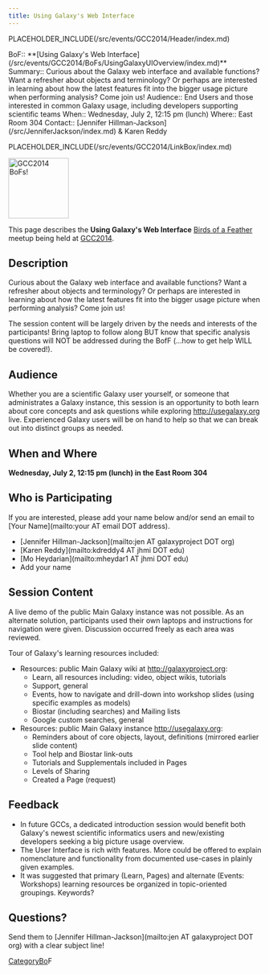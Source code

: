 ```yaml
---
title: Using Galaxy's Web Interface
---
```

PLACEHOLDER_INCLUDE(/src/events/GCC2014/Header/index.md)




<div class='dictbox'>
 BoF:: **[Using Galaxy's Web Interface](/src/events/GCC2014/BoFs/UsingGalaxyUIOverview/index.md)**
 Summary:: Curious about the Galaxy web interface and available functions? Want a refresher about objects and terminology? Or perhaps are interested in learning about how the latest features fit into the bigger usage picture when performing analysis? Come join us!
 Audience:: End Users and those interested in common Galaxy usage, including developers supporting scientific teams
 When:: Wednesday, July 2, 12:15 pm (lunch)
 Where:: East Room 304
 Contact:: [Jennifer Hillman-Jackson](/src/JenniferJackson/index.md) & Karen Reddy
</div>

PLACEHOLDER_INCLUDE(/src/events/GCC2014/LinkBox/index.md)

<div class='left'><a href='/src/events/GCC2014/BoFs/index.md'><img src="/src/images/Logos/GCC2014_BoF_LogoSquare.png" alt="GCC2014 BoFs!" width="120" /></a></div>

This page describes the **Using Galaxy's Web Interface** [Birds of a Feather](/src/events/GCC2014/BoFs/index.md) meetup being held at [GCC2014](/src/events/GCC2014/index.md).

## Description

Curious about the Galaxy web interface and available functions? Want a refresher about objects and terminology? Or perhaps are interested in learning about how the latest features fit into the bigger usage picture when performing analysis? Come join us!

The session content will be largely driven by the needs and interests of the participants! Bring laptop to follow along BUT know that specific analysis questions will NOT be addressed during the BofF (...how to get help WILL be covered!).

## Audience

Whether you are a scientific Galaxy user yourself, or someone that administrates a Galaxy instance, this session is an opportunity to both learn about core concepts and ask questions while exploring http://usegalaxy.org live. Experienced Galaxy users will be on hand to help so that we can break out into distinct groups as needed. 


## When and Where

**Wednesday, July 2, 12:15 pm (lunch) in the East Room 304**

## Who is Participating

If you are interested, please add your name below and/or send an email to [Your Name](mailto:your AT email DOT address).

* [Jennifer Hillman-Jackson](mailto:jen AT galaxyproject DOT org)
* [Karen Reddy](mailto:kdreddy4 AT jhmi DOT edu)
* [Mo Heydarian](mailto:mheydar1 AT jhmi DOT edu)
* Add your name

## Session Content

A live demo of the public Main Galaxy instance was not possible. As an alternate solution, participants used their own laptops and instructions for navigation were given. Discussion occurred freely as each area was reviewed.

Tour of Galaxy's learning resources included:

* Resources: public Main Galaxy wiki at http://galaxyproject.org:
  * Learn, all resources including: video, object wikis, tutorials
  * Support, general
  * Events, how to navigate and drill-down into workshop slides (using specific examples as models)
  * Biostar (including searches) and Mailing lists
  * Google custom searches, general
* Resources: public Main Galaxy instance http://usegalaxy.org:
  * Reminders about of core objects, layout, definitions (mirrored earlier slide content)
  * Tool help and Biostar link-outs
  * Tutorials and Supplementals included in Pages
  * Levels of Sharing
  * Created a Page (request)

## Feedback

* In future GCCs, a dedicated introduction session would benefit both Galaxy's newest scientific informatics users and new/existing developers seeking a big picture usage overview.
* The User Interface is rich with features. More could be offered to explain nomenclature and functionality from documented use-cases in plainly given examples. 
* It was suggested that primary (Learn, Pages) and alternate (Events: Workshops) learning resources be organized in topic-oriented groupings. Keywords?

## Questions?

Send them to [Jennifer Hillman-Jackson](mailto:jen AT galaxyproject DOT org) with a clear subject line!

[CategoryBo](/src/CategoryBo/index.md)F
